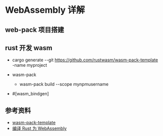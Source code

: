 # WebAssembly 详解

## web-pack 项目搭建

## rust 开发 wasm

- cargo generate --git https://github.com/rustwasm/wasm-pack-template -name myproject

- wasm-pack

  - wasm-pack build --scope mynpmusername

- #[wasm_bindgen]

## 参考资料

- [wasm-pack-template](https://github.com/rustwasm/wasm-pack-template)
- [编译 Rust 为 WebAssembly](https://developer.mozilla.org/zh-CN/docs/WebAssembly/Rust_to_wasm)
